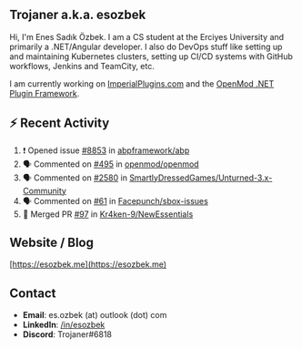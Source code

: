##  Trojaner a.k.a. esozbek
Hi, I'm Enes Sadık Özbek. I am a CS student at the Erciyes University and primarily a .NET/Angular developer. I also do DevOps stuff like setting up and maintaining Kubernetes clusters, setting up CI/CD systems with GitHub workflows, Jenkins and TeamCity, etc.

I am currently working on [ImperialPlugins.com](https://imperialplugins.com) and the [OpenMod .NET Plugin Framework](https://github.com/openmod/openmod). 

## :zap: Recent Activity

<!--START_SECTION:activity-->
1. ❗️ Opened issue [#8853](https://github.com/abpframework/abp/issues/8853) in [abpframework/abp](https://github.com/abpframework/abp)
2. 🗣 Commented on [#495](https://github.com/openmod/openmod/issues/495) in [openmod/openmod](https://github.com/openmod/openmod)
3. 🗣 Commented on [#2580](https://github.com/SmartlyDressedGames/Unturned-3.x-Community/issues/2580) in [SmartlyDressedGames/Unturned-3.x-Community](https://github.com/SmartlyDressedGames/Unturned-3.x-Community)
4. 🗣 Commented on [#61](https://github.com/Facepunch/sbox-issues/issues/61) in [Facepunch/sbox-issues](https://github.com/Facepunch/sbox-issues)
5. 🎉 Merged PR [#97](https://github.com/Kr4ken-9/NewEssentials/pull/97) in [Kr4ken-9/NewEssentials](https://github.com/Kr4ken-9/NewEssentials)
<!--END_SECTION:activity-->

## Website / Blog
[https://esozbek.me](https://esozbek.me)

## Contact
- **Email**: es.ozbek (at) outlook (dot) com
- **LinkedIn**: [/in/esozbek](https://linkedin.com/in/esozbek)
- **Discord**: Trojaner#6818
